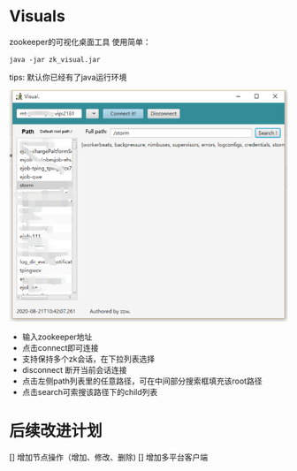 # Visuals
zookeeper的可视化桌面工具
使用简单：

```
java -jar zk_visual.jar
```
tips: 默认你已经有了java运行环境


![pic](doc/demo.png)

- 输入zookeeper地址  
- 点击connect即可连接  
- 支持保持多个zk会话，在下拉列表选择  
- disconnect 断开当前会话连接  
- 点击左侧path列表里的任意路径，可在中间部分搜索框填充该root路径  
- 点击search可索搜该路径下的child列表  

# 后续改进计划
[] 增加节点操作（增加、修改、删除)
[] 增加多平台客户端
